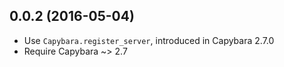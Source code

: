 ## 0.0.2 (2016-05-04)

* Use `Capybara.register_server`, introduced in Capybara 2.7.0
* Require Capybara ~> 2.7
